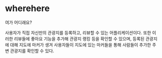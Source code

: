# wherehere
여가 어디래요?

사용자가 직접 자신만의 관광지를 등록하고, 리뷰할 수 있는 어플리케이션이다. 또한 이러한 리뷰들에 좋아요 기능을
추가해 관광지 랭킹 등을 확인할 수 있으며, 등록된 관광지에 대해 지도에 마커가 생겨 사용자들이 지도에 있는 마커들을 통해 
사람들이 추가한 주변 관광지를 확인할 수 있다.
